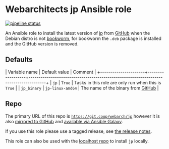 # Webarchitects jp Ansible role

[![pipeline status](https://git.coop/webarch/jp/badges/main/pipeline.svg)](https://git.coop/webarch/jp/-/commits/main)

An Ansible role to install the latest version of [jp](https://github.com/jmespath/jp) from [GitHub](https://github.com/jmespath/jp/releases/latest) when the Debian distro is not [bookworm](https://packages.debian.org/bookworm/jp), for bookworm the `.deb` package is installed and the GitHub version is removed.

## Defaults

| Variable name        | Default value    | Comment                                                                              |
+----------------------+------------------+--------------------------------------------------------------------------------------+
| `jp`                 | `True`           | Tasks in this role are only run when this is `True`                                  |
| `jp_binary`          | `jp-linux-amd64` | The name of the binary from [GitHub](https://github.com/jmespath/jp/releases/latest) |

## Repo
 
The primary URL of this repo is [`https://git.coop/webarch/jp`](https://git.coop/webarch/jp) however it is also [mirrored to GitHub](https://github.com/webarch-coop/ansible-role-jp) and [available via Ansible Galaxy](https://galaxy.ansible.com/chriscroome/jp).

If you use this role please use a tagged release, see [the release notes](https://git.coop/webarch/jp/-/releases).

This role can also be used with the [localhost repo](https://git.coop/webarch/localhost) to install `jp` locally.
